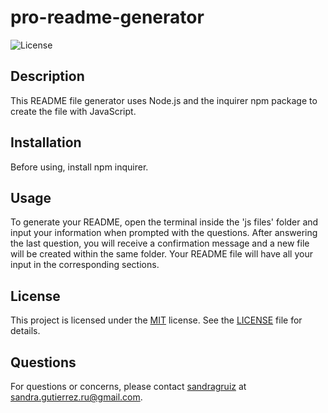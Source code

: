 # pro-readme-generator

![License](https://img.shields.io/badge/license-MIT-green.svg)

## Description

This README file generator uses Node.js and the inquirer npm package to create the file with JavaScript.  

## Installation

Before using, install npm inquirer.

## Usage

To generate your README, open the terminal inside the 'js files' folder and input your information when prompted with the questions. After answering the last question, you will receive a confirmation message and a new file will be created within the same folder. Your README file will have all your input in the corresponding sections.

## License

This project is licensed under the [MIT](https://opensource.org/licenses/MIT) license. See the [LICENSE](./LICENSE) file for details.

## Questions 

For questions or concerns, please contact [sandragruiz](https://github.com/sandragruiz) at sandra.gutierrez.ru@gmail.com.
